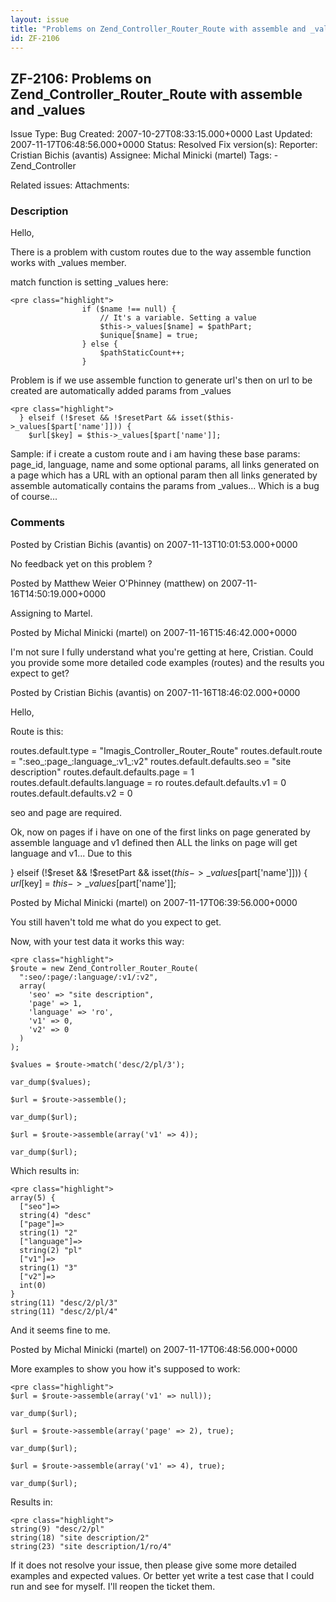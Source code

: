 ```yaml
---
layout: issue
title: "Problems on Zend_Controller_Router_Route with assemble and _values"
id: ZF-2106
---
```


ZF-2106: Problems on Zend\_Controller\_Router\_Route with assemble and \_values
-------------------------------------------------------------------------------

 Issue Type: Bug Created: 2007-10-27T08:33:15.000+0000 Last Updated: 2007-11-17T06:48:56.000+0000 Status: Resolved Fix version(s): 
 Reporter:  Cristian Bichis (avantis)  Assignee:  Michal Minicki (martel)  Tags: - Zend\_Controller
 
 Related issues: 
 Attachments: 
### Description

Hello,

There is a problem with custom routes due to the way assemble function works with \_values member.

match function is setting \_values here:

 
    <pre class="highlight">
                    if ($name !== null) {
                        // It's a variable. Setting a value
                        $this->_values[$name] = $pathPart;
                        $unique[$name] = true;
                    } else {
                        $pathStaticCount++;
                    }


Problem is if we use assemble function to generate url's then on url to be created are automatically added params from \_values

 
    <pre class="highlight">
      } elseif (!$reset && !$resetPart && isset($this->_values[$part['name']])) {
        $url[$key] = $this->_values[$part['name']];


Sample: if i create a custom route and i am having these base params: page\_id, language, name and some optional params, all links generated on a page which has a URL with an optional param then all links generated by assemble automatically contains the params from \_values... Which is a bug of course...

 

 

### Comments

Posted by Cristian Bichis (avantis) on 2007-11-13T10:01:53.000+0000

No feedback yet on this problem ?

 

 

Posted by Matthew Weier O'Phinney (matthew) on 2007-11-16T14:50:19.000+0000

Assigning to Martel.

 

 

Posted by Michal Minicki (martel) on 2007-11-16T15:46:42.000+0000

I'm not sure I fully understand what you're getting at here, Cristian. Could you provide some more detailed code examples (routes) and the results you expect to get?

 

 

Posted by Cristian Bichis (avantis) on 2007-11-16T18:46:02.000+0000

Hello,

Route is this:

routes.default.type = "Imagis\_Controller\_Router\_Route" routes.default.route = ":seo\_:page\_:language\_:v1\_:v2" routes.default.defaults.seo = "site description" routes.default.defaults.page = 1 routes.default.defaults.language = ro routes.default.defaults.v1 = 0 routes.default.defaults.v2 = 0

seo and page are required.

Ok, now on pages if i have on one of the first links on page generated by assemble language and v1 defined then ALL the links on page will get language and v1... Due to this

} elseif (!$reset && !$resetPart && isset($this->\_values[$part['name']])) { $url[$key] = $this->\_values[$part['name']];

 

 

Posted by Michal Minicki (martel) on 2007-11-17T06:39:56.000+0000

You still haven't told me what do you expect to get.

Now, with your test data it works this way:

 
    <pre class="highlight">
    $route = new Zend_Controller_Router_Route(
      ":seo/:page/:language/:v1/:v2",
      array(
        'seo' => "site description",
        'page' => 1,
        'language' => 'ro',
        'v1' => 0,
        'v2' => 0
      )
    );
    
    $values = $route->match('desc/2/pl/3');
    
    var_dump($values);
    
    $url = $route->assemble();
    
    var_dump($url);
    
    $url = $route->assemble(array('v1' => 4));
    
    var_dump($url);


Which results in:

 
    <pre class="highlight">
    array(5) {
      ["seo"]=>
      string(4) "desc"
      ["page"]=>
      string(1) "2"
      ["language"]=>
      string(2) "pl"
      ["v1"]=>
      string(1) "3"
      ["v2"]=>
      int(0)
    }
    string(11) "desc/2/pl/3"
    string(11) "desc/2/pl/4"


And it seems fine to me.

 

 

Posted by Michal Minicki (martel) on 2007-11-17T06:48:56.000+0000

More examples to show you how it's supposed to work:

 
    <pre class="highlight">
    $url = $route->assemble(array('v1' => null));
    
    var_dump($url);
    
    $url = $route->assemble(array('page' => 2), true);
    
    var_dump($url);
    
    $url = $route->assemble(array('v1' => 4), true);
    
    var_dump($url);


Results in:

 
    <pre class="highlight">
    string(9) "desc/2/pl"
    string(18) "site description/2"
    string(23) "site description/1/ro/4"


If it does not resolve your issue, then please give some more detailed examples and expected values. Or better yet write a test case that I could run and see for myself. I'll reopen the ticket them.

 

 
